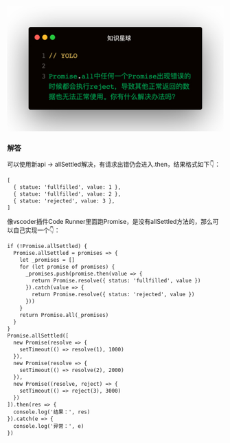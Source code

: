
![题目](1.jpeg)


### 解答

可以使用新api -> allSettled解决，有请求出错仍会进入.then，结果格式如下👇：   
```
[
  { statue: 'fullfilled', value: 1 },
  { statue: 'fullfilled', value: 2 },
  { statue: 'rejected', value: 3 },
]
```   

像vscoder插件Code Runner里面跑Promise，是没有allSettled方法的，那么可以自己实现一个👇：   
```
if (!Promise.allSettled) {
  Promise.allSettled = promises => {
    let _promises = []
    for (let promise of promises) {
      _promises.push(promise.then(value => {
        return Promise.resolve({ status: 'fullfilled', value })
      }).catch(value => {
        return Promise.resolve({ status: 'rejected', value })
      }))
    }
    return Promise.all(_promises)
  }
}
Promise.allSettled([
  new Promise(resolve => {
    setTimeout(() => resolve(1), 1000)
  }),
  new Promise(resolve => {
    setTimeout(() => resolve(2), 2000)
  }),
  new Promise((resolve, reject) => {
    setTimeout(() => reject(3), 3000)
  })
]).then(res => {
  console.log('结果：', res)
}).catch(e => {
  console.log('异常：', e)
})
```